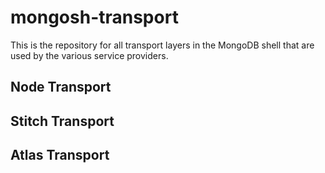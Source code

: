 # mongosh-transport

This is the repository for all transport layers in the MongoDB shell that
are used by the various service providers.

## Node Transport

## Stitch Transport

## Atlas Transport
